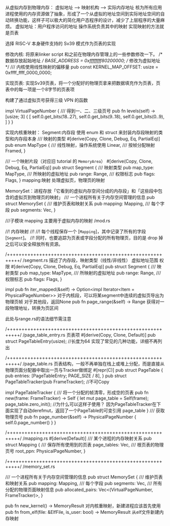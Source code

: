 从虚拟内存到物理内存：
虚拟地址 --> 映射机构 --> 实际内存地址
核为所有应用进程使用的内存资源做了抽象，形成了一个从虚拟的地址空间到实际地址空间的自动转换功能，这样子可以极大的简化用户态程序的设计，减少了上层程序的大量麻烦。
虚拟地址：用户程序访问的地址
操作系统负责其中的映射
实现映射的方法就是页表

选择 RISC-V 本身硬件支持的 Sv39 模式作为页表的实现

修改内核:
将原来linker script 和之前在物理内存管理上的一些参数修改一下。
/* 数据存放起始地址 */
BASE_ADDRESS = 0xffffffff80200000; /* 修改为虚拟地址 */
/// 内核使用线性映射的偏移量
pub const KERNEL_MAP_OFFSET: usize = 0xffff_ffff_0000_0000;

实现页表:
实现Sv39页表，将一个分配好的物理页拿来把数据填充作为页表，页表中的每一项是一个8字节的页表项

构建了通过虚拟页号获得三级 VPN 的函数

impl VirtualPageNumber {
    /// 得到一、二、三级页号
    pub fn levels(self) -> [usize; 3] {
        [
            self.0.get_bits(18..27),
            self.0.get_bits(9..18),
            self.0.get_bits(0..9),
        ]
    }
}

实现内核重映射：
Segment:内存段
使用 enum 和 struct 来封装内存段映射的类型和内存段本身
/// 映射的类型
#[derive(Copy, Clone, Debug, Eq, PartialEq)]
pub enum MapType {
    /// 线性映射，操作系统使用
    Linear,
    /// 按帧分配映射
    Framed,
}

/// 一个映射片段（对应旧 tutorial 的 `MemoryArea`）
#[derive(Copy, Clone, Debug, Eq, PartialEq)]
pub struct Segment {
    /// 映射类型
    pub map_type: MapType,
    /// 所映射的虚拟地址
    pub range: Range<VirtualAddress>,
    /// 权限标志
    pub flags: Flags,
}
mapping:映射 处理虚拟页，物理页的映射

MemorySet：进程存放「它看到的虚拟内存空间分成的内存段」和「这些段中包含的虚拟页到物理页的映射」
/// 一个进程所有关于内存空间管理的信息
pub struct MemorySet {
    /// 维护页表和映射关系
    pub mapping: Mapping,
    /// 每个字段
    pub segments: Vec<Segment>,
}

///子模块 mapping 主要用于虚拟内存的映射
/mod.rs

//! 内存映射
//!
//! 每个线程保存一个 [`Mapping`]，其中记录了所有的字段 [`Segment`]。
//! 同时，也要追踪为页表或字段分配的所有物理页，目的是 drop 掉之后可以安全释放所有资源。


/++++++++++++++++++++++++++++++++++++++++++++++++++++++++++/
/segment.rs
描述了内存段，映射类型（线性/非线性）  虚拟地址范围   权限
#[derive(Copy, Clone, Debug, Eq, PartialEq)]
pub struct Segment {
    /// 映射类型
    pub map_type: MapType,
    /// 所映射的虚拟地址
    pub range: Range<VirtualAddress>,
    /// 权限标志
    pub flags: Flags,
}

impl
    pub fn iter_mapped(&self) -> Option<impl Iterator<Item = PhysicalPageNumber>>
    对于内核段，可以将某segment中连续的虚拟页导出为物理页帧
    对于其他段，返回None
    pub fn page_range(&self) -> Range<VirtualPageNumber>
    获得对一段物理地址，转换为页区间

此处与range.rs的语法细节需注意

/++++++++++++++++++++++++++++++++++++++++++++++++++++++++++/
/page_table_entry.rs
页表项
#[derive(Copy, Clone, Default)]
pub struct PageTableEntry(usize);   //长度为64
实现了常见的几种功能，详细不再列出


/++++++++++++++++++++++++++++++++++++++++++++++++++++++++++/
/page_table.rs
页表结构，一般不再单独在栈上或堆上分配，而是直接从物理页面分配器中取出一页与Tracker做绑定
#[repr(C)]
pub struct PageTable {
    pub entries: [PageTableEntry; PAGE_SIZE / 8],
}
pub struct PageTableTracker(pub FrameTracker);   //不可Copy

impl PageTableTracker {
    /// 将一个分配的帧清零，形成空的页表
    pub fn new(frame: FrameTracker) -> Self {
        let mut page_table = Self(frame);
        page_table.zero_init();   //为什么可以这样子使用？ 因为PageTableTracker在下面实现了自动derefmut，返回了一个PageTable的可变引用
        page_table
    }
    /// 获取物理页号
    pub fn page_number(&self) -> PhysicalPageNumber {
        self.0.page_number()
    }
}

/++++++++++++++++++++++++++++++++++++++++++++++++++++++++++/
/mapping.rs
#[derive(Default)]
/// 某个进程的内存映射关系
pub struct Mapping {
    /// 保存所有使用到的页表
    page_tables: Vec<PageTableTracker>,
    /// 根页表的物理页号
    root_ppn: PhysicalPageNumber,
}


/++++++++++++++++++++++++++++++++++++++++++++++++++++++++++/
/memory_set.rs

/// 一个进程所有关于内存空间管理的信息
pub struct MemorySet {
    /// 维护页表和映射关系
    pub mapping: Mapping,
    /// 每个字段
    pub segments: Vec<Segment>,
    /// 所有分配的物理页面映射信息
    pub allocated_pairs: Vec<(VirtualPageNumber, FrameTracker)>,
}

pub fn new_kernel() -> MemoryResult<MemorySet> 对内核重映射，新建进程应该首先使用
pub fn from_elf(file: &ElfFile, is_user: bool) -> MemoryResult<MemorySet>  从elf文件新建内存映射

